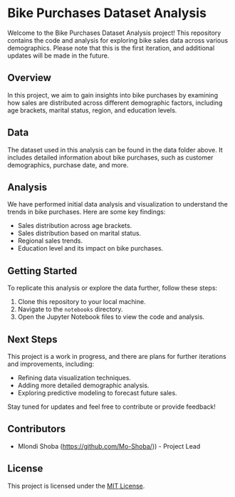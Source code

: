 # Bike Purchases Dataset Analysis

Welcome to the Bike Purchases Dataset Analysis project! This repository contains the code and analysis for exploring bike sales data across various demographics. Please note that this is the first iteration, and additional updates will be made in the future.

## Overview

In this project, we aim to gain insights into bike purchases by examining how sales are distributed across different demographic factors, including age brackets, marital status, region, and education levels.

## Data

The dataset used in this analysis can be found in the data folder above. It includes detailed information about bike purchases, such as customer demographics, purchase date, and more.

## Analysis

We have performed initial data analysis and visualization to understand the trends in bike purchases. Here are some key findings:

- Sales distribution across age brackets.
- Sales distribution based on marital status.
- Regional sales trends.
- Education level and its impact on bike purchases.

## Getting Started

To replicate this analysis or explore the data further, follow these steps:

1. Clone this repository to your local machine.
2. Navigate to the `notebooks` directory.
3. Open the Jupyter Notebook files to view the code and analysis.

## Next Steps

This project is a work in progress, and there are plans for further iterations and improvements, including:

- Refining data visualization techniques.
- Adding more detailed demographic analysis.
- Exploring predictive modeling to forecast future sales.

Stay tuned for updates and feel free to contribute or provide feedback!

## Contributors

- Mlondi Shoba (https://github.com/Mo-Shoba/)) - Project Lead

## License

This project is licensed under the [MIT License](LICENSE).
